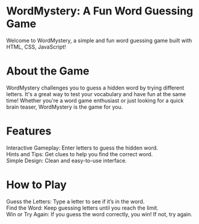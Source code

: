 # WordMystery: A Fun Word Guessing Game

Welcome to WordMystery, a simple and fun word guessing game built with HTML, CSS, JavaScript!

# About the Game

WordMystery challenges you to guess a hidden word by trying different letters. It's a great way to test your vocabulary and have fun at the same time! Whether you're a word game enthusiast or just looking for a quick brain teaser, WordMystery is the game for you.

# Features

Interactive Gameplay: Enter letters to guess the hidden word.
<br>
Hints and Tips: Get clues to help you find the correct word.
<br>
Simple Design: Clean and easy-to-use interface.

# How to Play

Guess the Letters: Type a letter to see if it’s in the word.
<br>
Find the Word: Keep guessing letters until you reach the limit.
<br>
Win or Try Again: If you guess the word correctly, you win! If not, try again.
